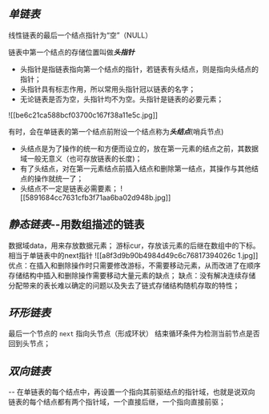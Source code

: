 ## *单链表*
线性链表的最后一个结点指针为“空”（NULL）

链表中第一个结点的存储位置叫做***头指针***
- 头指针是指链表指向第一个结点的指针，若链表有头结点，则是指向头结点的指针；
- 头指针具有标志作用，所以常用头指针冠以链表的名字；
- 无论链表是否为空，头指针均不为空。头指针是链表的必要元素；

![[be6c21ca588bcf03700c167f38a11e5c.jpg]]

有时，会在单链表的第一个结点前附设一个结点称为***头结点***(哨兵节点)
- 头结点是为了操作的统一和方便而设立的，放在第一元素的结点之前，其数据域一般无意义（也可存放链表的长度)；
- 有了头结点，对在第一元素结点前插入结点和删除第一结点，其操作与其他结点的操作就统一了；
- 头结点不一定是链表必需要素；
![[5891684cc7631cfb3f71aa6ba02d948b.jpg]]

## *静态链表*--用数组描述的链表
数据域data，用来存放数据元素；
游标cur，存放该元素的后继在数组中的下标。相当于单链表中的next指针
![[a8f3d9b90b4984d49c6c76817394026c 1.jpg]]
优点：在插入和删除操作时只需要修改游标，不需要移动元素，从而改进了在顺序存储结构中插入和删除操作需要移动大量元素的缺点；
缺点：没有解决连续存储分配带来的表长难以确定的问题以及失去了链式存储结构随机存取的特性；

## *环形链表*
最后一个节点的 `next` 指向头节点（形成环状）
	结束循环条件为检测当前节点是否回到头节点；
## *双向链表*
  -- 在单链表的每个结点中，再设置一个指向其前驱结点的指针域，也就是说双向链表的每个结点都有两个指针域，一个直接后继，一个指向直接前驱；